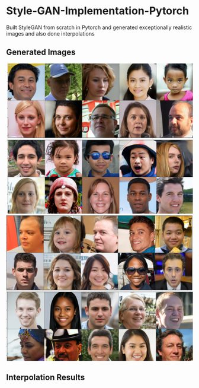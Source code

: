 # **Style-GAN-Implementation-Pytorch**
Built StyleGAN from scratch in Pytorch and generated exceptionally realistic images and also done interpolations

## Generated Images
![](results/gen-results/image2.png)
![](results/gen-results/image3.png)
![](results/gen-results/image4.png)
![](results/gen-results/image5.png)

## Interpolation Results
